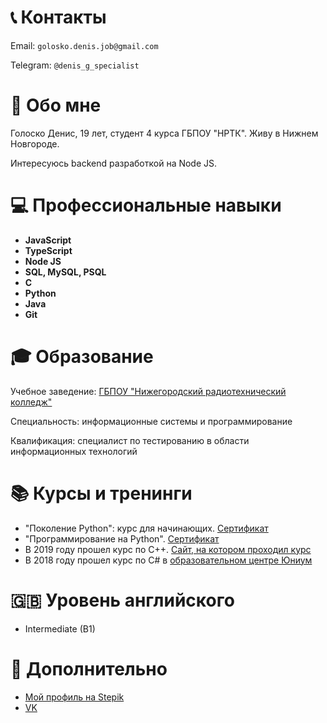 # 📞 Контакты

Email: `golosko.denis.job@gmail.com`

Telegram: `@denis_g_specialist`

# 👤 Обо мне

Голоско Денис, 19 лет, студент 4 курса ГБПОУ "НРТК". 
Живу в Нижнем Новгороде. 

Интересуюсь backend разработкой на Node JS. 

# 💻 Профессиональные навыки
+ **JavaScript**
+ **TypeScript**
+ **Node JS**
+ **SQL, MySQL, PSQL**
+ **C**
+ **Python**
+ **Java**
+ **Git**

# 🎓 Образование

Учебное заведение: [ГБПОУ "Нижегородский радиотехнический колледж"](https://nntc.nnov.ru/)

Специальность: информационные системы и программирование

Квалификация: специалист по тестированию в области информационных технологий

# 📚 Курсы и тренинги 

+ "Поколение Python": курс для начинающих. [Сертификат](https://stepik.org/cert/1150577)
+ "Программирование на Python". [Сертификат](https://stepik.org/cert/1023640)
+ В 2019 году прошел курс по C++. [Сайт, на котором проходил курс](https://informatics.ru/)
+ В 2018 году прошел курс по C# в [образовательном центре Юниум](https://unium.ru/)

# 🇬🇧 Уровень английского
+ Intermediate (B1) 

# 🔎 Дополнительно

+ [Мой профиль на Stepik](https://stepik.org/users/378069677)
+ [VK](https://vk.com/denis.g.specialist)
